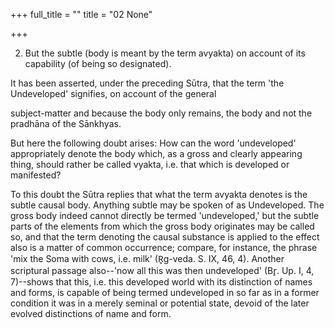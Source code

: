 +++
full_title = ""
title = "02 None"

+++


2. But the subtle (body is meant by the term avyakta) on account of its capability (of being so designated).

It has been asserted, under the preceding Sūtra, that the term 'the Undeveloped' signifies, on account of the general

subject-matter and because the body only remains, the body and not the pradhāna of the Sānkhyas.

But here the following doubt arises: How can the word 'undeveloped' appropriately denote the body which, as a gross and clearly appearing thing, should rather be called vyakta, i.e. that which is developed or manifested?

To this doubt the Sūtra replies that what the term avyakta denotes is the subtle causal body. Anything subtle may be spoken of as Undeveloped. The gross body indeed cannot directly be termed 'undeveloped,' but the subtle parts of the elements from which the gross body originates may be called so, and that the term denoting the causal substance is applied to the effect also is a matter of common occurrence; compare, for instance, the phrase 'mix the Soma with cows, i.e. milk' (R̥g-veda. S. IX, 46, 4). Another scriptural passage also--'now all this was then undeveloped' (Br̥. Up. I, 4, 7)--shows that this, i.e. this developed world with its distinction of names and forms, is capable of being termed undeveloped in so far as in a former condition it was in a merely seminal or potential state, devoid of the later evolved distinctions of name and form.

